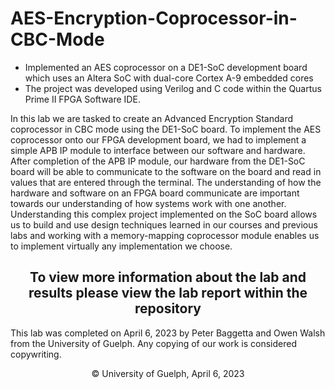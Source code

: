 # AES-Encryption-Coprocessor-in-CBC-Mode
- Implemented an AES coprocessor on a DE1-SoC development board which uses an Altera SoC with dual-core Cortex A-9 embedded cores
- The project was developed using Verilog and C code within the Quartus Prime II FPGA Software IDE.

In this lab we are tasked to create an Advanced Encryption Standard coprocessor in CBC mode using the DE1-SoC board. To implement the AES coprocessor onto our FPGA development board, we had to implement a simple APB IP module to interface between our software and hardware. After completion of the APB IP module, our hardware from the DE1-SoC board will be able to communicate to the software on the board and read in values that are entered through the terminal. The understanding of how the hardware and software on an FPGA board communicate are important towards our understanding of how systems work with one another. Understanding this complex project implemented on the SoC board allows us to build and use design techniques learned in our courses and previous labs and working with a memory-mapping coprocessor module enables us to implement virtually any implementation we choose.

<h2 align="center">To view more information about the lab and results please view the lab report within the repository </h2>

This lab was completed on April 6, 2023 by Peter Baggetta and Owen Walsh from the University of Guelph. Any copying of our work is considered copywriting. 
<p align="center">&copy; University of Guelph, April 6, 2023</p>
